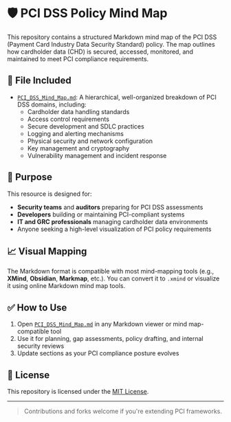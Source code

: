 # 🛡️ PCI DSS Policy Mind Map

This repository contains a structured Markdown mind map of the PCI DSS (Payment Card Industry Data Security Standard) policy. The map outlines how cardholder data (CHD) is secured, accessed, monitored, and maintained to meet PCI compliance requirements.

## 📂 File Included

- [`PCI_DSS_Mind_Map.md`](./PCI_DSS_Mind_Map.md): A hierarchical, well-organized breakdown of PCI DSS domains, including:
  - Cardholder data handling standards
  - Access control requirements
  - Secure development and SDLC practices
  - Logging and alerting mechanisms
  - Physical security and network configuration
  - Key management and cryptography
  - Vulnerability management and incident response

## 🎯 Purpose

This resource is designed for:
- **Security teams** and **auditors** preparing for PCI DSS assessments
- **Developers** building or maintaining PCI-compliant systems
- **IT and GRC professionals** managing cardholder data environments
- Anyone seeking a high-level visualization of PCI policy requirements

## 📈 Visual Mapping

The Markdown format is compatible with most mind-mapping tools (e.g., **XMind**, **Obsidian**, **Markmap**, etc.). You can convert it to `.xmind` or visualize it using online Markdown mind map tools.

## ✅ How to Use

1. Open [`PCI_DSS_Mind_Map.md`](./PCI_DSS_Mind_Map.md) in any Markdown viewer or mind map-compatible tool
2. Use it for planning, gap assessments, policy drafting, and internal security reviews
3. Update sections as your PCI compliance posture evolves

## 📜 License

This repository is licensed under the [MIT License](./LICENSE).

---
> Contributions and forks welcome if you're extending PCI frameworks.


